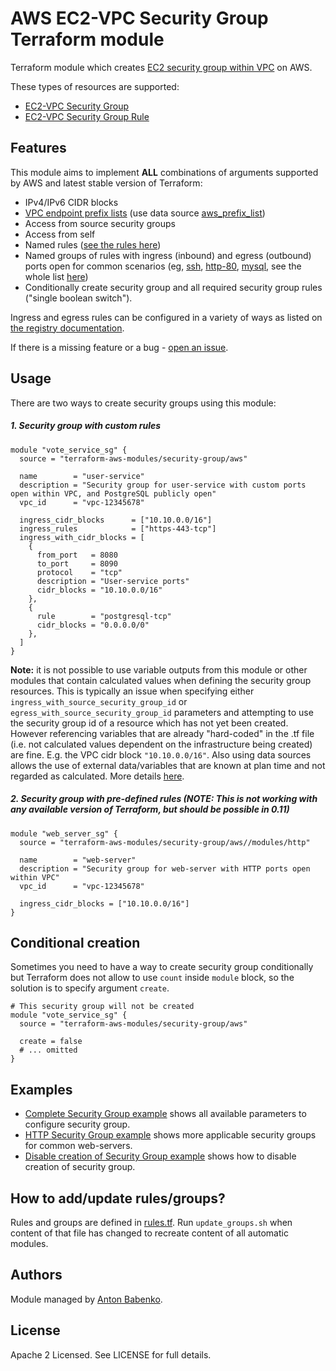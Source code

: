 AWS EC2-VPC Security Group Terraform module
===========================================

Terraform module which creates [EC2 security group within VPC](http://docs.aws.amazon.com/AmazonVPC/latest/UserGuide/VPC_SecurityGroups.html) on AWS.

These types of resources are supported:

* [EC2-VPC Security Group](https://www.terraform.io/docs/providers/aws/r/security_group.html)
* [EC2-VPC Security Group Rule](https://www.terraform.io/docs/providers/aws/r/security_group_rule.html)

Features
--------
This module aims to implement **ALL** combinations of arguments supported by AWS and latest stable version of Terraform:
* IPv4/IPv6 CIDR blocks
* [VPC endpoint prefix lists](http://docs.aws.amazon.com/AmazonVPC/latest/UserGuide/vpc-endpoints.html) (use data source [aws_prefix_list](https://www.terraform.io/docs/providers/aws/d/prefix_list.html))
* Access from source security groups
* Access from self
* Named rules ([see the rules here](rules.tf))
* Named groups of rules with ingress (inbound) and egress (outbound) ports open for common scenarios (eg, [ssh](modules/ssh), [http-80](modules/http-80), [mysql](modules/mysql), see the whole list [here](modules/README.md))
* Conditionally create security group and all required security group rules ("single boolean switch").

Ingress and egress rules can be configured in a variety of ways as listed on [the registry documentation](https://registry.terraform.io/modules/terraform-aws-modules/security-group/aws/?tab=inputs).

If there is a missing feature or a bug - [open an issue](https://github.com/terraform-aws-modules/terraform-aws-security-group/issues/new).

Usage
-----

There are two ways to create security groups using this module:

##### 1. Security group with custom rules

```hcl
module "vote_service_sg" {
  source = "terraform-aws-modules/security-group/aws"

  name        = "user-service"
  description = "Security group for user-service with custom ports open within VPC, and PostgreSQL publicly open"
  vpc_id      = "vpc-12345678"

  ingress_cidr_blocks      = ["10.10.0.0/16"]
  ingress_rules            = ["https-443-tcp"]
  ingress_with_cidr_blocks = [
    {
      from_port   = 8080
      to_port     = 8090
      protocol    = "tcp"
      description = "User-service ports"
      cidr_blocks = "10.10.0.0/16"
    },
    {
      rule        = "postgresql-tcp"
      cidr_blocks = "0.0.0.0/0"
    },
  ]
}
```

**Note:** it is not possible to use variable outputs from this module or other modules that contain calculated values when defining the security group resources. This is typically an issue when specifying either `ingress_with_source_security_group_id` or `egress_with_source_security_group_id` parameters and attempting to use the security group id of a resource which has not yet been created. However referencing variables that are already "hard-coded" in the .tf file (i.e. not calculated values dependent on the infrastructure being created) are fine. E.g. the VPC cidr block `"10.10.0.0/16"`. Also using data sources allows the use of external data/variables that are known at plan time and not regarded as calculated. More details [here](https://github.com/terraform-aws-modules/terraform-aws-security-group/issues/16).

##### 2. Security group with pre-defined rules (NOTE: This is not working with any available version of Terraform, but should be possible in 0.11)

```hcl
module "web_server_sg" {
  source = "terraform-aws-modules/security-group/aws//modules/http"

  name        = "web-server"
  description = "Security group for web-server with HTTP ports open within VPC"
  vpc_id      = "vpc-12345678"

  ingress_cidr_blocks = ["10.10.0.0/16"]
}
```

Conditional creation
--------------------

Sometimes you need to have a way to create security group conditionally but Terraform does not allow to use `count` inside `module` block, so the solution is to specify argument `create`.

```hcl
# This security group will not be created
module "vote_service_sg" {
  source = "terraform-aws-modules/security-group/aws"

  create = false
  # ... omitted
}
```

Examples
--------

* [Complete Security Group example](https://github.com/terraform-aws-modules/terraform-aws-security-group/tree/master/examples/complete) shows all available parameters to configure security group.
* [HTTP Security Group example](https://github.com/terraform-aws-modules/terraform-aws-security-group/tree/master/examples/http) shows more applicable security groups for common web-servers.
* [Disable creation of Security Group example](https://github.com/terraform-aws-modules/terraform-aws-security-group/tree/master/examples/disabled) shows how to disable creation of security group.

How to add/update rules/groups?
-------------------------------

Rules and groups are defined in [rules.tf](rules.tf). Run `update_groups.sh` when content of that file has changed to recreate content of all automatic modules.

Authors
-------

Module managed by [Anton Babenko](https://github.com/antonbabenko).

License
-------

Apache 2 Licensed. See LICENSE for full details.
